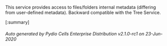 






This service provides access to files/folders internal metadata (differing from user-defined metadata). Backward compatible with the Tree Service.

[:summary]

###### Auto generated by Pydio Cells Enterprise Distribution v2.1.0-rc1 on 23-Jun-2020
